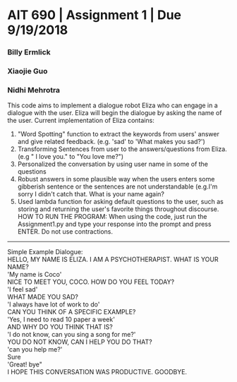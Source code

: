 # AIT 690 | Assignment 1 | Due 9/19/2018
### Billy Ermlick
### Xiaojie Guo
### Nidhi Mehrotra
This code aims to implement a dialogue robot Eliza who can engage in a dialogue with the user.
Eliza will begin the dialogue by asking the name of the user. Current implementation of Eliza contains:
1)	"Word Spotting" function to extract the keywords from users' answer and give related feedback. (e.g. 'sad' to 'What makes you sad?')
2)	 Transforming Sentences from user to the answers/questions from Eliza.(e.g " I love you." to "You love me?")
3)	Personalized the conversation by using user name in some of the questions
4)	Robust answers in some plausible way when the users enters some gibberish sentence or the sentences are not understandable (e.g.I'm sorry I didn't catch that. What is your name again?
5)	Used lambda function for asking default questions to the user, such as storing and returning the user's favorite things throughout discourse.
HOW TO RUN THE PROGRAM:
When using the code, just run the Assignment1.py and type your response into the prompt and press ENTER. Do not use contractions.
***********************************************************************************
Simple Example Dialogue: <br>
HELLO, MY NAME IS ELIZA. I AM A PSYCHOTHERAPIST. WHAT IS YOUR NAME? <br>
    'My name is Coco'<br>
NICE TO MEET YOU, COCO. HOW DO YOU FEEL TODAY? <br>
    'I feel sad'<br>
WHAT MADE YOU SAD? <br>
    'I always have lot of work to do'<br>
CAN YOU THINK OF A SPECIFIC EXAMPLE? <br>
    'Yes, I need to read 10 paper a week'<br>
AND WHY DO YOU THINK THAT IS? 	<br>
   'I do not know, can you sing a song for me?'<br>
YOU DO NOT KNOW, CAN I HELP YOU DO THAT? <br>
    'can you help me?'<br>
Sure <br>
    'Great! bye"<br>
I HOPE THIS CONVERSATION WAS PRODUCTIVE. GOODBYE. <br>

